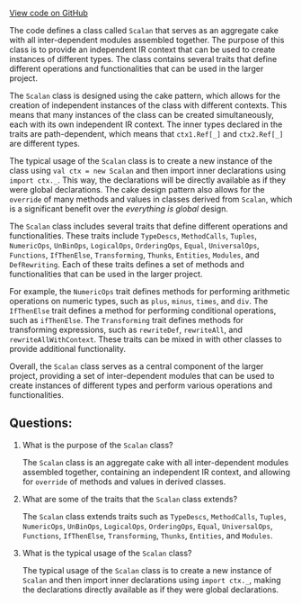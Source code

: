 [View code on GitHub](sigmastate-interpreterhttps://github.com/ScorexFoundation/sigmastate-interpreter/graph-ir/src/main/scala/scalan/Scalan.scala)

The code defines a class called `Scalan` that serves as an aggregate cake with all inter-dependent modules assembled together. The purpose of this class is to provide an independent IR context that can be used to create instances of different types. The class contains several traits that define different operations and functionalities that can be used in the larger project.

The `Scalan` class is designed using the cake pattern, which allows for the creation of independent instances of the class with different contexts. This means that many instances of the class can be created simultaneously, each with its own independent IR context. The inner types declared in the traits are path-dependent, which means that `ctx1.Ref[_]` and `ctx2.Ref[_]` are different types.

The typical usage of the `Scalan` class is to create a new instance of the class using `val ctx = new Scalan` and then import inner declarations using `import ctx._`. This way, the declarations will be directly available as if they were global declarations. The cake design pattern also allows for the `override` of many methods and values in classes derived from `Scalan`, which is a significant benefit over the *everything is global* design.

The `Scalan` class includes several traits that define different operations and functionalities. These traits include `TypeDescs`, `MethodCalls`, `Tuples`, `NumericOps`, `UnBinOps`, `LogicalOps`, `OrderingOps`, `Equal`, `UniversalOps`, `Functions`, `IfThenElse`, `Transforming`, `Thunks`, `Entities`, `Modules`, and `DefRewriting`. Each of these traits defines a set of methods and functionalities that can be used in the larger project.

For example, the `NumericOps` trait defines methods for performing arithmetic operations on numeric types, such as `plus`, `minus`, `times`, and `div`. The `IfThenElse` trait defines a method for performing conditional operations, such as `ifThenElse`. The `Transforming` trait defines methods for transforming expressions, such as `rewriteDef`, `rewriteAll`, and `rewriteAllWithContext`. These traits can be mixed in with other classes to provide additional functionality.

Overall, the `Scalan` class serves as a central component of the larger project, providing a set of inter-dependent modules that can be used to create instances of different types and perform various operations and functionalities.
## Questions: 
 1. What is the purpose of the `Scalan` class?
    
    The `Scalan` class is an aggregate cake with all inter-dependent modules assembled together, containing an independent IR context, and allowing for `override` of methods and values in derived classes.

2. What are some of the traits that the `Scalan` class extends?
    
    The `Scalan` class extends traits such as `TypeDescs`, `MethodCalls`, `Tuples`, `NumericOps`, `UnBinOps`, `LogicalOps`, `OrderingOps`, `Equal`, `UniversalOps`, `Functions`, `IfThenElse`, `Transforming`, `Thunks`, `Entities`, and `Modules`.

3. What is the typical usage of the `Scalan` class?
    
    The typical usage of the `Scalan` class is to create a new instance of `Scalan` and then import inner declarations using `import ctx._`, making the declarations directly available as if they were global declarations.
